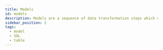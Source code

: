 ```yaml
---
title: Models
id: models
description: Models are a sequence of data transformation steps which define a single table or view
sidebar_position: 2
tags:
  - model
  - SQL
  - table
---
```

